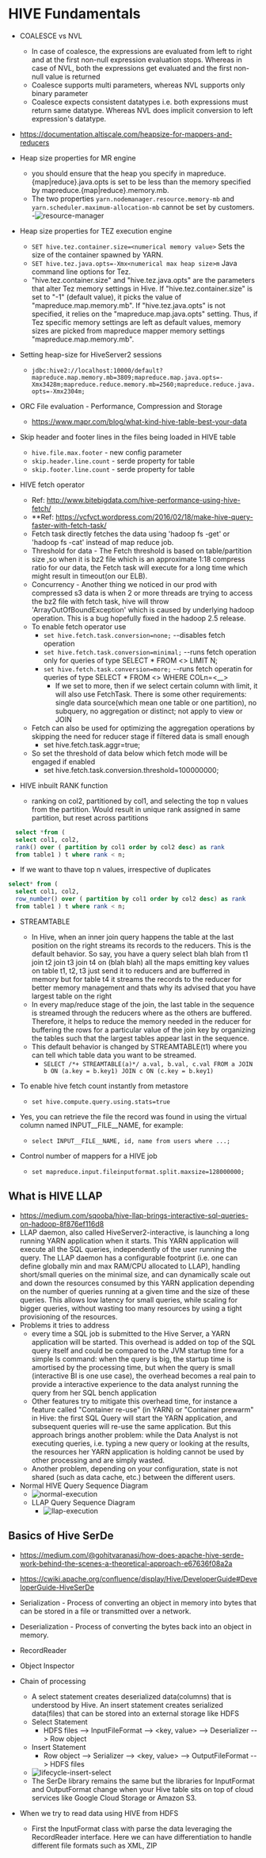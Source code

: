 # HIVE Fundamentals

- COALESCE vs NVL
  - In case of coalesce, the expressions are evaluated from left to right and at the first non-null expression evaluation stops. Whereas in case of NVL, both the expressions get evaluated and the first non-null value is returned
  - Coalesce supports multi parameters, whereas NVL supports only binary parameter
  - Coalesce expects consistent datatypes i.e. both expressions must return same datatype. Whereas NVL does implicit conversion to left expression's datatype.

- <https://documentation.altiscale.com/heapsize-for-mappers-and-reducers>
- Heap size properties for MR engine
  - you should ensure that the heap you specify in mapreduce.{map|reduce}.java.opts is set to be less than the memory specified by mapreduce.{map|reduce}.memory.mb.
  - The two properties `yarn.nodemanager.resource.memory-mb` and `yarn.scheduler.maximum-allocation-mb` cannot be set by customers.
  -![resource-manager](images/2022-09-11-07-39-59.png)
- Heap size properties for TEZ execution engine
  - `SET hive.tez.container.size=<numerical memory value>`  Sets the size of the container spawned by YARN.
  - `SET hive.tez.java.opts=-Xmx<numerical max heap size>m`  Java command line options for Tez.
  - "hive.tez.container.size" and "hive.tez.java.opts" are the parameters that alter Tez memory settings in Hive. If "hive.tez.container.size" is set to "-1" (default value), it picks the value of "mapreduce.map.memory.mb". If "hive.tez.java.opts" is not specified, it relies on the "mapreduce.map.java.opts" setting.  Thus, if Tez specific memory settings are left as default values, memory sizes are picked from mapreduce mapper memory settings "mapreduce.map.memory.mb".
- Setting heap-size for HiveServer2 sessions
  - `jdbc:hive2://localhost:10000/default?mapreduce.map.memory.mb=3809;mapreduce.map.java.opts=-Xmx3428m;mapreduce.reduce.memory.mb=2560;mapreduce.reduce.java.opts=-Xmx2304m;`

- ORC File evaluation - Performance, Compression and Storage
  - <https://www.mapr.com/blog/what-kind-hive-table-best-your-data>

- Skip header and footer lines in the files being loaded in HIVE table
  - `hive.file.max.footer` - new config parameter
  - `skip.header.line.count` - serde property for table
  - `skip.footer.line.count` - serde property for table

- HIVE fetch operator
  - Ref: <http://www.bitebigdata.com/hive-performance-using-hive-fetch/>
  - **Ref: <https://vcfvct.wordpress.com/2016/02/18/make-hive-query-faster-with-fetch-task/>
  - Fetch task directly fetches the data using 'hadoop fs -get' or 'hadoop fs -cat' instead of map reduce job.
  - Threshold for data - The Fetch threshold is based on table/partition size ,so when it is bz2 file which is an approximate 1:18 compress ratio for our data, the Fetch task will execute for a long time which might result in timeout(on our ELB).
  - Concurrency - Another thing we noticed in our prod with compressed s3 data is when 2 or more threads are trying to access the bz2 file with fetch task, hive will throw 'ArrayOutOfBoundException' which is caused by underlying hadoop operation. This is a bug hopefully fixed in the hadoop 2.5 release.
  - To enable fetch operator use
    - `set hive.fetch.task.conversion=none;`   --disables fetch operation
    - `set hive.fetch.task.conversion=minimal;`   --runs fetch operation only for queries of type SELECT * FROM <> LIMIT N;
    - `set hive.fetch.task.conversion=more;`   --runs fetch operatin for queries of type SELECT * FROM <> WHERE COLn=<__>
      - If we set to more, then if we select certain column with limit, it will also use FetchTask. There is some other requirements: single data source(which mean one table or one partition), no subquery, no aggregation or distinct; not apply to view or JOIN
  - Fetch can also be used for optimizing the aggregation operations by skipping the need for reducer stage if filtered data is small enough
    - set hive.fetch.task.aggr=true;
  - So set the threshold of data below which fetch mode will be engaged if enabled
    - set hive.fetch.task.conversion.threshold=100000000;

- HIVE inbuilt RANK function
  - ranking on col2, partitioned by col1, and selecting the top n values from the partition. Would result in unique rank assigned in same partition, but reset across partitions

```sql
  select *from (
  select col1, col2,
  rank() over ( partition by col1 order by col2 desc) as rank
  from table1 ) t where rank < n;
```

- If we want to thave top n values, irrespective of duplicates

```sql
select* from (
  select col1, col2,
  row_number() over ( partition by col1 order by col2 desc) as rank
  from table1 ) t where rank < n;
```

- STREAMTABLE
  - In Hive, when an inner join query happens the table at the last position on the right streams its records to the reducers. This is the default behavior. So say, you have a query select blah blah from t1 join t2 join t3 join t4 on (blah blah) all the maps emitting key values on table t1, t2, t3 just send it to reducers and are bufferred in memory but for table t4 it streams the records to the reducer for better memory management and thats why its advised that you have largest table on the right
  - In every map/reduce stage of the join, the last table in the sequence is streamed through the reducers where as the others are buffered. Therefore, it helps to reduce the memory needed in the reducer for buffering the rows for a particular value of the join key by organizing the tables such that the largest tables appear last in the sequence.
  - This default behavior is changed by STREAMTABLE(t1) where you can tell which table data you want to be streamed.
    - `SELECT /*+ STREAMTABLE(a)*/ a.val, b.val, c.val FROM a JOIN b ON (a.key = b.key1) JOIN c ON (c.key = b.key1)`

- To enable hive fetch count instantly from metastore
  - `set hive.compute.query.using.stats=true`
- Yes, you can retrieve the file the record was found in using the virtual column named INPUT__FILE__NAME, for example:
  - `select INPUT__FILE__NAME, id, name from users where ...;`
- Control number of mappers for a HIVE job
  - `set mapreduce.input.fileinputformat.split.maxsize=128000000;`

## What is HIVE LLAP

- <https://medium.com/sqooba/hive-llap-brings-interactive-sql-queries-on-hadoop-8f876ef116d8>
- LLAP daemon, also called HiveServer2-interactive, is launching a long running YARN application when it starts. This YARN application will execute all the SQL queries, independently of the user running the query. The LLAP daemon has a configurable footprint (i.e. one can define globally min and max RAM/CPU allocated to LLAP), handling short/small queries on the minimal size, and can dynamically scale out and down the resources consumed by this YARN application depending on the number of queries running at a given time and the size of these queries. This allows low latency for small queries, while scaling for bigger queries, without wasting too many resources by using a tight provisioning of the resources.
- Problems it tries to address
  - every time a SQL job is submitted to the Hive Server, a YARN application will be started. This overhead is added on top of the SQL query itself and could be compared to the JVM startup time for a simple ls command: when the query is big, the startup time is amortised by the processing time, but when the query is small (interactive BI is one use case), the overhead becomes a real pain to provide a interactive experience to the data analyst running the query from her SQL bench application
  - Other features try to mitigate this overhead time, for instance a feature called "Container re-use" (in YARN) or "Container prewarm" in Hive: the first SQL Query will start the YARN application, and subsequent queries will re-use the same application. But this approach brings another problem: while the Data Analyst is not executing queries, i.e. typing a new query or looking at the results, the resources her YARN application is holding cannot be used by other processing and are simply wasted.
  - Another problem, depending on your configuration, state is not shared (such as data cache, etc.) between the different users.
- Normal HIVE Query Sequence Diagram
  - ![normal-execution](images/2022-09-11-07-45-23.png)
  - LLAP Query Sequence Diagram
    - ![llap-execution](images/2022-09-11-07-45-35.png)

## Basics of Hive SerDe

- <https://medium.com/@gohitvaranasi/how-does-apache-hive-serde-work-behind-the-scenes-a-theoretical-approach-e67636f08a2a>
- <https://cwiki.apache.org/confluence/display/Hive/DeveloperGuide#DeveloperGuide-HiveSerDe>
- Serialization - Process of converting an object in memory into bytes that can be stored in a file or transmitted over a network.
- Deserialization - Process of converting the bytes back into an object in memory.

- RecordReader
- Object Inspector
- Chain of processing
  - A select statement creates deserialized data(columns) that is understood by Hive. An insert statement creates serialized data(files) that can be stored into an external storage like HDFS
  - Select Statement
    - HDFS files --> InputFileFormat --> <key, value> --> Deserializer --> Row object
  - Insert Statement
    - Row object --> Serializer --> <key, value> --> OutputFileFormat --> HDFS files
  - ![lifecycle-insert-select](images/2022-09-11-07-48-21.png)
  - The SerDe library remains the same but the libraries for InputFormat and OutputFormat change when your Hive table sits on top of cloud services like Google Cloud Storage or Amazon S3.
- When we try to read data using HIVE from HDFS
  - First the InputFormat class with parse the data leveraging the RecordReader interface. Here we can have differentiation to handle different file formats such as XML, ZIP
